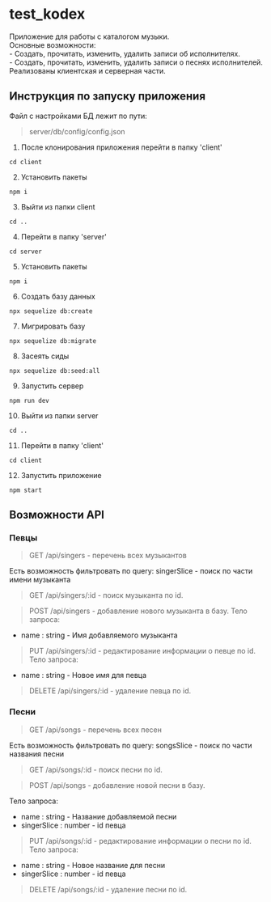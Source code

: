 # test_kodex
Приложение для работы с каталогом музыки.<br> Основные возможности:<br> - Создать, прочитать, изменить, удалить записи об исполнителях.<br> - Создать, прочитать, изменить, удалить записи о песнях исполнителей.<br>
Реализованы клиентская и серверная части.

## Инструкция по запуску приложения
Файл с настройками БД лежит по пути:
> server/db/config/config.json

1. После клонирования приложения перейти в папку 'client'<br>
``` JS
cd client
```

2. Установить пакеты<br>
``` JS
npm i
```

3. Выйти из папки client<br>
``` JS
cd ..
```

4. Перейти в папку 'server'<br>
``` JS
cd server
```

5. Установить пакеты<br>
``` JS
npm i
```

6. Создать базу данных<br>
``` JS
npx sequelize db:create
```

7. Мигрировать базу<br>
``` JS
npx sequelize db:migrate
```

8. Засеять сиды<br>
``` JS
npx sequelize db:seed:all
```

9. Запустить сервер<br>
``` JS
npm run dev
```

10. Выйти из папки server<br>
``` JS
cd ..
```

11. Перейти в папку 'client'<br>
``` JS
cd client
```

12. Запустить приложение<br>
``` JS
npm start
```

## Возможности API

### Певцы
> GET /api/singers - перечень всех музыкантов

Есть возможность фильтровать по query:
singerSlice - поиск по части имени музыканта

> GET /api/singers/:id - поиск музыканта по id.

> POST /api/singers - добавление нового музыканта в базу.
Тело запроса:
- name : string - Имя добавляемого музыканта

> PUT /api/singers/:id - редактирование информации о певце по id.
Тело запроса:
- name : string - Новое имя для певца

> DELETE /api/singers/:id - удаление певца по id.

### Песни
> GET /api/songs - перечень всех песен

Есть возможность фильтровать по query:
songsSlice - поиск по части названия песни

> GET /api/songs/:id - поиск песни по id.

> POST /api/songs - добавление новой песни в базу.

Тело запроса:
- name : string - Название добавляемой песни
- singerSlice : number - id певца

> PUT /api/songs/:id - редактирование информации о песни по id.
Тело запроса:
- name : string - Новое название для песни
- singerSlice : number - id певца

> DELETE /api/songs/:id - удаление песни по id.
